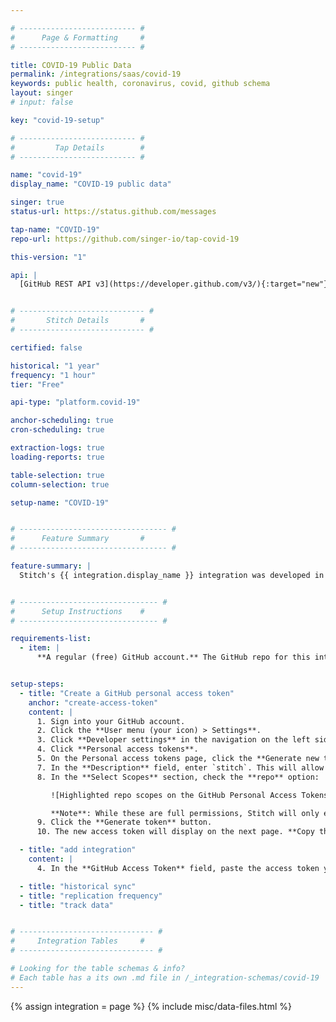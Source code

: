 ```yaml
---

# -------------------------- #
#      Page & Formatting     #
# -------------------------- #

title: COVID-19 Public Data
permalink: /integrations/saas/covid-19
keywords: public health, coronavirus, covid, github schema
layout: singer
# input: false

key: "covid-19-setup"

# -------------------------- #
#         Tap Details        #
# -------------------------- #

name: "covid-19"
display_name: "COVID-19 public data"

singer: true
status-url: https://status.github.com/messages

tap-name: "COVID-19"
repo-url: https://github.com/singer-io/tap-covid-19

this-version: "1"

api: |
  [GitHub REST API v3](https://developer.github.com/v3/){:target="new"}


# ---------------------------- #
#       Stitch Details       #
# ---------------------------- #

certified: false

historical: "1 year"
frequency: "1 hour"
tier: "Free"

api-type: "platform.covid-19"

anchor-scheduling: true
cron-scheduling: true

extraction-logs: true
loading-reports: true

table-selection: true
column-selection: true

setup-name: "COVID-19"


# --------------------------------- #
#      Feature Summary       #
# --------------------------------- #

feature-summary: |
  Stitch's {{ integration.display_name }} integration was developed in a collaboration between [Bytecode](https://bytecode.io/){:target="new"} and [Talend](https://www.talend.com/){:target="new"}. It replicates data from multiple public data sources using the {{ integration.api | flatify | strip }}. Refer to the [Schema](#schema) section for a list of objects available for replication.


# ------------------------------- #
#      Setup Instructions    #
# ------------------------------- #

requirements-list:
  - item: |
      **A regular (free) GitHub account.** The GitHub repo for this integration is public - no special access is required.


setup-steps:
  - title: "Create a GitHub personal access token"
    anchor: "create-access-token"
    content: |
      1. Sign into your GitHub account.
      2. Click the **User menu (your icon) > Settings**.
      3. Click **Developer settings** in the navigation on the left side of the page.
      4. Click **Personal access tokens**.
      5. On the Personal access tokens page, click the **Generate new token** button. If prompted, enter your password.
      7. In the **Description** field, enter `stitch`. This will allow you to easily identify what application is using the token.
      8. In the **Select Scopes** section, check the **repo** option:

         ![Highlighted repo scopes on the GitHub Personal Access Tokens page]({{ site.baseurl }}/images/integrations/github-token-scopes.png)

         **Note**: While these are full permissions, Stitch will only ever read your data. The **repo** scope is required due to how GitHub structures permissions.
      9. Click the **Generate token** button.
      10. The new access token will display on the next page. **Copy the token before navigating away from the page** - GitHub won't display it again.

  - title: "add integration"
    content: |
      4. In the **GitHub Access Token** field, paste the access token you created in [Step 1](#create-access-token).

  - title: "historical sync"
  - title: "replication frequency"
  - title: "track data"


# ------------------------------ #
#     Integration Tables     #
# ------------------------------ #

# Looking for the table schemas & info?
# Each table has a its own .md file in /_integration-schemas/covid-19
---
```

{% assign integration = page %}
{% include misc/data-files.html %}